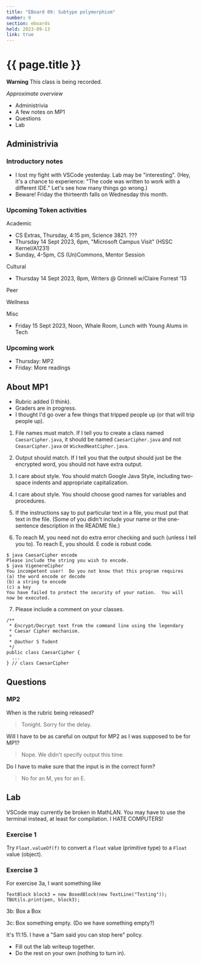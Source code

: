 ```yaml
---
title: "EBoard 09: Subtype polymorphism"
number: 9
section: eboards
held: 2023-09-13
link: true
---
```

# {{ page.title }}

**Warning** This class is being recorded.

_Approximate overview_

* Administrivia
* A few notes on MP1
* Questions
* Lab

Administrivia
-------------

### Introductory notes

* I lost my fight with VSCode yesterday.  Lab may be "interesting".
  (Hey, it's a chance to experience: "The code was written to work
  with a different IDE."  Let's see how many things go wrong.)
* Beware!  Friday the thirteenth falls on Wednesday this month.

### Upcoming Token activities

Academic

* CS Extras, Thursday, 4:15 pm, Science 3821.  ???
* Thursday 14 Sept 2023, 6pm, "Microsoft Campus Visit" (HSSC Kernel/A1231)
* Sunday, 4-5pm, CS (Un)Commons, Mentor Session

Cultural

* Thursday 14 Sept 2023, 8pm, Writers @ Grinnell w/Claire Forrest '13

Peer

Wellness

Misc

* Friday 15 Sept 2023, Noon, Whale Room, Lunch with Young Alums in Tech

### Upcoming work

* Thursday: MP2
* Friday: More readings

About MP1
---------

* Rubric added (I think).
* Graders are in progress.
* I thought I'd go over a few things that tripped people up (or that
  will trip people up).

1. File names must match.  If I tell you to create a class named
`CaesarCipher.java`, it should be named `CaesarCipher.java` and
not `CeasarCipher.java` or `WickedNeatCipher.java`.

2. Output should match.  If I tell you that the output should just
be the encrypted word, you should not have extra output.

3. I care about style.  You should match Google Java Style, including
two-space indents and appropriate capitalization.

4. I care about style.  You should choose good names for variables
and procedures.

5. If the instructions say to put particular text in a file, you must
put that text in the file.  (Some of you didn't include your name or
the one-sentence description in the README file.)

6. To reach M, you need not do extra error checking and such (unless
I tell you to).  To reach E, you should.  E code is robust code.

```
$ java CaesarCipher encode
Please include the string you wish to encode.
$ java VigenereCipher
You incompetent user!  Do you not know that this program requires
(a) the word encode or decode
(b) a string to encode
(c) a key
You have failed to protect the security of your nation.  You will
now be executed.
```

7. Please include a comment on your classes.

```
/**
 * Encrypt/Decrypt text from the command line using the legendary
 * Caesar Cipher mechanism.
 *
 * @author S Tudent
 */
public class CaesarCipher {
  ...
} // class CaesarCipher
```

Questions
---------

### MP2

When is the rubric being released?

> Tonight.  Sorry for the delay.

Will I have to be as careful on output for MP2 as I was supposed to be
for MP1?

> Nope.  We didn't specify output this time.

Do I have to make sure that the input is in the correct form?

> No for an M, yes for an E.

Lab
---

VSCode may currently be broken in MathLAN.  You may have to use the
terminal instead, at least for compilation.  I HATE COMPUTERS!

### Exercise 1

Try `Float.valueOf(f)` to convert a `float` value (primitive type) to
a `Float` value (object).

### Exercise 3

For exercise 3a, I want something like

    TextBlock block3 = new BoxedBlock(new TextLine("Testing"));
    TBUtils.print(pen, block3);

3b: Box a Box

3c: Box something empty.  (Do we have something empty?)

It's 11:15.  I have a "Sam said you can stop here" policy.

* Fill out the lab writeup together.
* Do the rest on your own (nothing to turn in).
